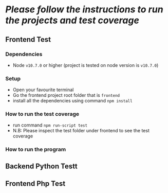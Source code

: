 # ***Please follow the instructions to run the projects and test coverage***

## Frontend Test
### Dependencies 
- Node `v10.7.0` or higher (project is tested on node version is `v10.7.0`)
### Setup
- Open your favourite terminal
- Go the frontend project root folder that is `frontend`
- install all the dependencies using command `npm install`
### How to run the test coverage
- run command `npm run-script test`
- N.B: Please inspect the test folder under frontend to see the test coverage
### How to run the program
## Backend Python Testt
## Frontend Php Test 
